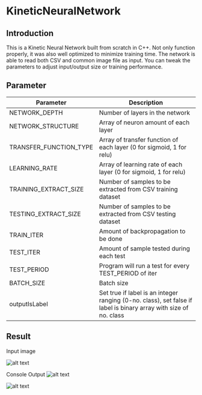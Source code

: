 # KineticNeuralNetwork

## Introduction
This is a Kinetic Neural Network built from scratch in C++. Not only function properly, it was also well optimized to minimize training time. The network is able to read both CSV and common image file as input. You can tweak the parameters to adjust input/output size or training performance.

## Parameter
Parameter | Description 
--- | --- 
NETWORK_DEPTH | Number of layers in the network 
NETWORK_STRUCTURE | Array of neuron amount of each layer 
TRANSFER_FUNCTION_TYPE | Array of transfer function of each layer (0 for sigmoid, 1 for relu)
LEARNING_RATE | Array of learning rate of each layer (0 for sigmoid, 1 for relu)
TRAINING_EXTRACT_SIZE | Number of samples to be extracted from CSV training dataset
TESTING_EXTRACT_SIZE | Number of samples to be extracted from CSV testing dataset
TRAIN_ITER | Amount of backpropagation to be done
TEST_ITER | Amount of sample tested during each test
TEST_PERIOD | Program will run a test for every TEST_PERIOD of iter
BATCH_SIZE | Batch size
outputIsLabel | Set true if label is an integer ranging (0-no. class), set false if label is binary array with size of no. class 

## Result

Input image

![alt text](https://github.com/jason2468087/KineticNeuralNetwork/blob/main/Result/2_big.jpg?raw=true)

Console Output
![alt text](https://github.com/jason2468087/KineticNeuralNetwork/blob/main/Result/KNN%20acc_time.png?raw=true)

![alt text](https://github.com/jason2468087/KineticNeuralNetwork/blob/main/Result/KNN%20Plot.png?raw=true)
